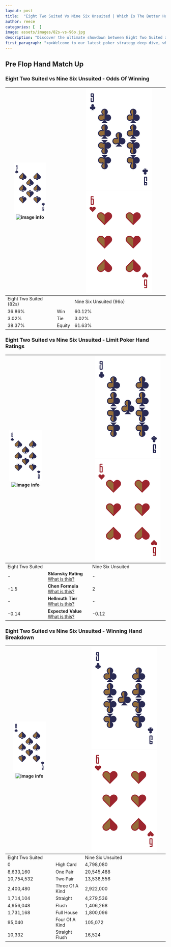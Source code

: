 ```yaml
---
layout: post
title:  "Eight Two Suited Vs Nine Six Unsuited | Which Is The Better Hand In Poker? A Complete Guide"
author: reece
categories: [  ]
image: assets/images/82s-vs-96o.jpg
description: "Discover the ultimate showdown between Eight Two Suited and Nine Six Unsuited in poker! Uncover the odds, strategies, and scenarios where one hand triumphs over the other. Get ready to up your poker game with this thrilling analysis."
first_paragraph: "<p>Welcome to our latest poker strategy deep dive, where we're pitting two distinct hands against each other in a high-stakes showdown: Eight Two Suited vs Nine Six Unsuited.</p><p>In the dynamic world of poker, every decision counts, and knowing which hand holds the upper hand is key to your success at the table.</p><p>In this article, we'll dissect these two hands, explore the scenarios where one dominates the other, and equip you with the knowledge to make strategic choices that can tip the odds in your favor.</p><p>Get ready to unravel the intriguing dynamics of these poker hands and elevate your game to new heights.</p>"
---
```




[comment]: # (sp0)

## Pre Flop Hand Match Up

<div class="table hand-ratings" markdown="1"> 



### Eight Two Suited vs Nine Six Unsuited - Odds Of Winning


    
| ![image info](assets/images/hand1/8.png) ![image info](assets/images/hand1/2s.png) |  | ![image info](assets/images/hand2/9.png) ![image info](assets/images/hand2/6o.png) |
| -------- | -------- | -------- |
| Eight Two Suited (82s) |  | Nine Six Unsuited (96o) |
| 36.86% | Win | 60.12% |
| 3.02% | Tie | 3.02% |
| 38.37% | Equity | 61.63% |




[comment]: # (sp1)



### Eight Two Suited vs Nine Six Unsuited - Limit Poker Hand Ratings


    
| ![image info](assets/images/hand1/8.png) ![image info](assets/images/hand1/2s.png) |  | ![image info](assets/images/hand2/9.png) ![image info](assets/images/hand2/6o.png) |
| -------- | -------- | -------- |
| Eight Two Suited |  | Nine Six Unsuited |
| - | **Sklansky Rating** [What is this?](/sklansky-rating-explained) | - |
| -1.5 | **Chen Formula** [What is this?](/chen-formula-explained) | 2 |
| - | **Hellmuth Tier** [What is this?](/Hellmuth-tier-explained) | - |
| -0.14 | **Expected Value** [What is this?](/expected-value-explained) | -0.12 |




[comment]: # (sp2)



### Eight Two Suited vs Nine Six Unsuited - Winning Hand Breakdown


    
| ![image info](assets/images/hand1/8.png) ![image info](assets/images/hand1/2s.png) |  | ![image info](assets/images/hand2/9.png) ![image info](assets/images/hand2/6o.png) |
| -------- | -------- | -------- |
| Eight Two Suited |  | Nine Six Unsuited |
| 0 | High Card | 4,798,080 |
| 8,633,160 | One Pair | 20,545,488 |
| 10,754,532 | Two Pair | 13,538,556 |
| 2,400,480 | Three Of A Kind | 2,922,000 |
| 1,714,104 | Straight | 4,279,536 |
| 4,956,048 | Flush | 1,406,268 |
| 1,731,168 | Full House | 1,800,096 |
| 95,040 | Four Of A Kind | 105,072 |
| 10,332 | Straight Flush | 16,524 |




[comment]: # (sp3)



</div>

[comment]: # (sp4)



[comment]: # (sp5)

